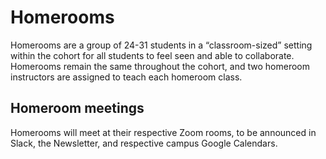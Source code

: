 # Homerooms

Homerooms are a group of 24-31 students in a “classroom-sized” setting within the cohort for all students to feel seen and able to collaborate. Homerooms remain the same throughout the cohort, and two homeroom instructors are assigned to teach each homeroom class. 

## Homeroom meetings

Homerooms will meet at their respective Zoom rooms, to be announced in Slack, the Newsletter, and respective campus Google Calendars.
